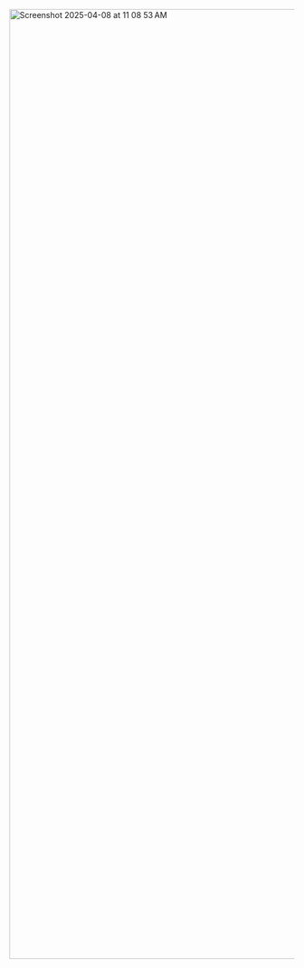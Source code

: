 <a href="https://lkrjangid.weebly.com/"><img width="1680" alt="Screenshot 2025-04-08 at 11 08 53 AM" src="https://github.com/user-attachments/assets/221f9179-df77-45b9-ba95-f9986a3b9f31" /></a>
